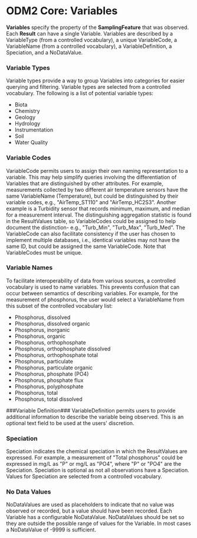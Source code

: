 ODM2 Core: Variables
====================

**Variables** specify the property of the **SamplingFeature** that was observed. Each **Result** can have a single Variable. Variables are described by a VariableType (from a controlled vocabulary), a unique VariableCode, a VariableName (from a controlled vocabulary), a VariableDefinition, a Speciation, and a NoDataValue.

### Variable Types ###
Variable types provide a way to group Variables into categories for easier querying and filtering. Variable types are selected from a controlled vocabulary. The following is a list of potential variable types:

* Biota
* Chemistry
* Geology
* Hydrology
* Instrumentation
* Soil
* Water Quality

### Variable Codes ###
VariableCode permits users to assign their own naming representation to a variable. This may help simplify queries involving the differentiation of Variables that are distinguished by other attributes. For example, measurements collected by two different air temperature sensors have the same VariableName (Temperature), but could be distinguished by their variable codes, e.g., "AirTemp_ST110" and "AirTemp_HC2S3". Another example is a Turbidity sensor that records minimum, maximum, and median for a measurement interval. The distinguishing aggregation statistic is found in the ResultValues table, so VariableCodes could be assigned to help document the distinction- e.g., "Turb_Min", "Turb_Max", "Turb_Med". The VariableCode can also facilitate consistency if the user has chosen to implement multiple databases, i.e., identical variables may not have the same ID, but could be assigned the same VariableCode. Note that VariableCodes must be unique. 

### Variable Names ###
To facilitate interoperability of data from various sources, a controlled vocabulary is used to name variables. This prevents confusion that can occur between semantics of describing variables. For example, for the measurement of phosphorus, the user would select a VariableName from this subset of the controlled vocabulary list: 

* Phosphorus, dissolved	
* Phosphorus, dissolved organic	
* Phosphorus, inorganic	
* Phosphorus, organic	
* Phosphorus, orthophosphate	
* Phosphorus, orthophosphate dissolved	
* Phosphorus, orthophosphate total	
* Phosphorus, particulate	
* Phosphorus, particulate organic	
* Phosphorus, phosphate (PO4)	
* Phosphorus, phosphate flux
* Phosphorus, polyphosphate	
* Phosphorus, total	
* Phosphorus, total dissolved

###Variable Definition###
VariableDefinition permits users to provide additional information to describe the variable being observed. This is an optional text field to be used at the users' discretion. 

### Speciation ###
Speciation indicates the chemical speciation in which the ResultValues are expressed. For example, a measurement of "Total phosphorus" could be expressed in mg/L as "P" or mg/L as "PO4", where "P" or "PO4" are the Speciation. Speciation is optional as not all observations have a Speciation. Values for Speciation are selected from a controlled vocabulary.

### No Data Values ###
NoDataValues are used as placeholders to indicate that no value was observed or recorded, but a value should have been recorded. Each Variable has a configurable NoDataValue. NoDataValues should be set so they are outside the possible range of values for the Variable. In most cases a NoDataValue of -9999 is sufficient.
